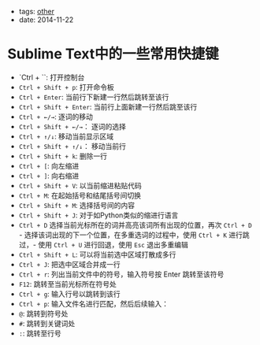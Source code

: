 - tags: [other](/tags.md#other)
- date: 2014-11-22

# Sublime Text中的一些常用快捷键

- `Ctrl + ``: 打开控制台
- `Ctrl + Shift + p`: 打开命令板
- `Ctrl + Enter`: 当前行下新建一行然后跳转至该行
- `Ctrl + Shift + Enter`: 当前行上面新建一行然后跳至该行
- `Ctrl + ←/→`: 逐词的移动
- `Ctrl + Shift + ←/→`： 逐词的选择
- `Ctrl + ↑/↓`: 移动当前显示区域
- `Ctrl + Shift + ↑/↓`： 移动当前行
- `Ctrl + Shift + k`: 删除一行
- `Ctrl + [`: 向左缩进
- `Ctrl + ]`: 向右缩进
- `Ctrl + Shift + V`: 以当前缩进粘贴代码
- `Ctrl + M`: 在起始括号和结尾括号间切换
- `Ctrl + Shift + M`: 选择括号间的内容
- `Ctrl + Shift + J`: 对于如Python类似的缩进行语言
- `Ctrl + D` 选择当前光标所在的词并高亮该词所有出现的位置，再次 `Ctrl + D` - 选择该词出现的下一个位置，在多重选词的过程中，使用 `Ctrl + K` 进行跳过，- 使用 `Ctrl + U` 进行回退，使用 `Esc` 退出多重编辑
- `Ctrl + Shift + L`: 可以将当前选中区域打散成多行
- `Ctrl + J`: 把选中区域合并成一行
- `Ctrl + r`: 列出当前文件中的符号，输入符号按 Enter 跳转至该符号
- `F12`: 跳转至当前光标所在符号处
- `Ctrl + g`: 输入行号以跳转到该行
- `Ctrl + p`: 输入文件名进行匹配，然后后续输入：
- `@`: 跳转到符号处
- `#`: 跳转到关键词处
- `:`: 跳转至行号